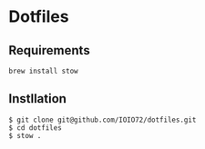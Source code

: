 # Dotfiles

## Requirements

`brew install stow`

## Instllation

```
$ git clone git@github.com/IOIO72/dotfiles.git
$ cd dotfiles
$ stow .
```
